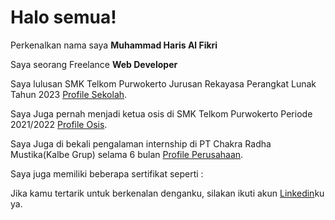 # Halo semua! 

Perkenalkan nama saya **Muhammad Haris Al Fikri**

Saya seorang Freelance **Web Developer**

Saya lulusan SMK Telkom Purwokerto Jurusan Rekayasa Perangkat Lunak Tahun 2023 [Profile Sekolah](https://smktelkom-pwt.sch.id/).

Saya Juga pernah menjadi ketua osis di SMK Telkom Purwokerto Periode 2021/2022 [Profile Osis](https://osistel.github.io/).

Saya Juga di bekali pengalaman internship di PT Chakra Radha Mustika(Kalbe Grup) selama 6 bulan [Profile Perusahaan](https://cakraradhamustika.com/).

Saya juga memiliki beberapa sertifikat seperti :



Jika kamu tertarik untuk berkenalan denganku, silakan ikuti akun [Linkedin](https://www.linkedin.com/in/haris-fikri-75144b207/)ku ya.
